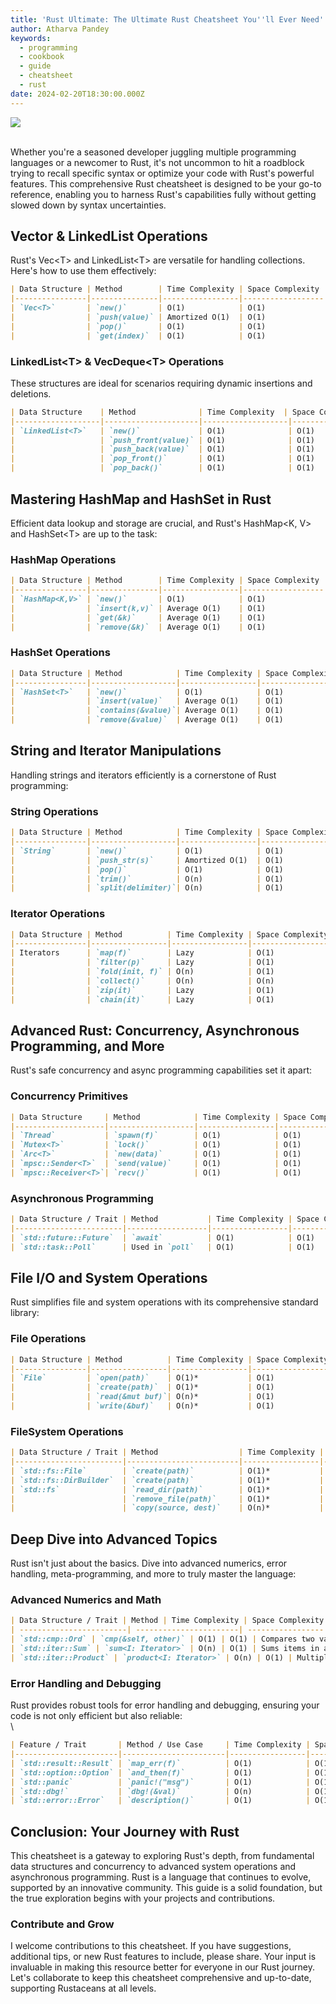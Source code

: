 ```yaml
---
title: 'Rust Ultimate: The Ultimate Rust Cheatsheet You''ll Ever Need'
author: Atharva Pandey
keywords:
  - programming
  - cookbook
  - guide
  - cheatsheet
  - rust
date: 2024-02-20T18:30:00.000Z
---
```


![](/images/cheatsheet.webp)

\
Whether you're a seasoned developer juggling multiple programming languages or a newcomer to Rust, it's not uncommon to hit a roadblock trying to recall specific syntax or optimize your code with Rust's powerful features. This comprehensive Rust cheatsheet is designed to be your go-to reference, enabling you to harness Rust's capabilities fully without getting slowed down by syntax uncertainties.

## Vector & LinkedList Operations

Rust's Vec\<T> and LinkedList\<T> are versatile for handling collections. Here's how to use them effectively:

```markdown
| Data Structure | Method        | Time Complexity | Space Complexity | Description                                          |
|----------------|---------------|-----------------|------------------|------------------------------------------------------|
| `Vec<T>`       | `new()`       | O(1)            | O(1)             | Creates a new empty vector.                          |
|                | `push(value)` | Amortized O(1)  | O(1)             | Adds an element to the end of the vector.            |
|                | `pop()`       | O(1)            | O(1)             | Removes the last element from the vector and returns it. |
|                | `get(index)`  | O(1)            | O(1)             | Returns a reference to the element at the specified index. |

```

### LinkedList\<T> & VecDeque\<T> Operations

These structures are ideal for scenarios requiring dynamic insertions and deletions.

```markdown
| Data Structure    | Method              | Time Complexity  | Space Complexity | Description                                      |
|-------------------|---------------------|-------------------|------------------|--------------------------------------------------|
| `LinkedList<T>`   | `new()`             | O(1)              | O(1)             | Creates a new empty linked list.                 |
|                   | `push_front(value)` | O(1)              | O(1)             | Inserts an element at the beginning of the list. |
|                   | `push_back(value)`  | O(1)              | O(1)             | Inserts an element at the end of the list.       |
|                   | `pop_front()`       | O(1)              | O(1)             | Removes and returns the first element of the list. |
|                   | `pop_back()`        | O(1)              | O(1)             | Removes and returns the last element of the list. |

```

## Mastering HashMap and HashSet in Rust

Efficient data lookup and storage are crucial, and Rust's HashMap\<K, V> and HashSet\<T> are up to the task:

### HashMap Operations

```markdown
| Data Structure | Method        | Time Complexity | Space Complexity | Description                                 |
|----------------|---------------|-----------------|------------------|---------------------------------------------|
| `HashMap<K,V>` | `new()`       | O(1)            | O(1)             | Creates a new empty hash map.               |
|                | `insert(k,v)` | Average O(1)    | O(1)             | Inserts a key-value pair into the map.      |
|                | `get(&k)`     | Average O(1)    | O(1)             | Returns a reference to the value corresponding to the key. |
|                | `remove(&k)`  | Average O(1)    | O(1)             | Removes a key from the map and returns its value. |

```

### HashSet Operations

```markdown
| Data Structure | Method            | Time Complexity | Space Complexity | Description                              |
|----------------|-------------------|-----------------|------------------|------------------------------------------|
| `HashSet<T>`   | `new()`           | O(1)            | O(1)             | Creates a new empty hash set.            |
|                | `insert(value)`   | Average O(1)    | O(1)             | Adds a value to the set.                 |
|                | `contains(&value)`| Average O(1)    | O(1)             | Checks if the set contains a value.      |
|                | `remove(&value)`  | Average O(1)    | O(1)             | Removes a value from the set.            |

```

## String and Iterator Manipulations

Handling strings and iterators efficiently is a cornerstone of Rust programming:

### String Operations&#xA;

```markdown
| Data Structure | Method            | Time Complexity | Space Complexity | Description                                      |
|----------------|-------------------|-----------------|------------------|--------------------------------------------------|
| `String`       | `new()`           | O(1)            | O(1)             | Creates a new empty string.                      |
|                | `push_str(s)`     | Amortized O(1)  | O(1)             | Appends a string slice to the end of the string. |
|                | `pop()`           | O(1)            | O(1)             | Removes the last character from the string and returns it. |
|                | `trim()`          | O(n)            | O(1)             | Returns a string slice with leading and trailing whitespace removed. |
|                | `split(delimiter)`| O(n)            | O(1)             | Returns an iterator over substrings of the string, split by the given delimiter. |

```

### Iterator Operations

```markdown
| Data Structure | Method          | Time Complexity | Space Complexity | Description                               |
|----------------|-----------------|-----------------|------------------|-------------------------------------------|
| Iterators      | `map(f)`        | Lazy            | O(1)             | Applies function `f` to each element.     |
|                | `filter(p)`     | Lazy            | O(1)             | Filters elements based on predicate `p`.  |
|                | `fold(init, f)` | O(n)            | O(1)             | Reduces the iterator to a single value.   |
|                | `collect()`     | O(n)            | O(n)             | Transforms the iterator into a collection.|
|                | `zip(it)`       | Lazy            | O(1)             | Zips two iterators into a single iterator of pairs. |
|                | `chain(it)`     | Lazy            | O(1)             | Chains two iterators into a single iterator. |

```

## Advanced Rust: Concurrency, Asynchronous Programming, and More

Rust's safe concurrency and async programming capabilities set it apart:

### Concurrency Primitives&#xA;

```markdown
| Data Structure     | Method            | Time Complexity | Space Complexity | Description                                    |
|--------------------|-------------------|-----------------|------------------|------------------------------------------------|
| `Thread`           | `spawn(f)`        | O(1)            | O(1)             | Creates a new thread of execution.             |
| `Mutex<T>`         | `lock()`          | O(1)            | O(1)             | Locks the mutex, blocking until available.     |
| `Arc<T>`           | `new(data)`       | O(1)            | O(1)             | Creates a new atomic reference-counted pointer.|
| `mpsc::Sender<T>`  | `send(value)`     | O(1)            | O(1)             | Sends a value to the receiver.                 |
| `mpsc::Receiver<T>`| `recv()`          | O(1)            | O(1)             | Blocks until a value is received.              |

```

### Asynchronous Programming

```markdown
| Data Structure / Trait | Method           | Time Complexity | Space Complexity | Description                         |
|------------------------|------------------|-----------------|------------------|-------------------------------------|
| `std::future::Future`  | `await`          | O(1)            | O(1)             | Awaits the completion of an async operation. |
| `std::task::Poll`      | Used in `poll`   | O(1)            | O(1)             | Represents the return value of `Future::poll`. |

```

## File I/O and System Operations

Rust simplifies file and system operations with its comprehensive standard library:

### File Operations

```markdown
| Data Structure | Method          | Time Complexity | Space Complexity | Description                           |
|----------------|-----------------|-----------------|------------------|---------------------------------------|
| `File`         | `open(path)`    | O(1)*           | O(1)             | Opens a file in read-only mode.       |
|                | `create(path)`  | O(1)*           | O(1)             | Creates a new file, truncating existing one. |
|                | `read(&mut buf)`| O(n)*           | O(1)             | Reads bytes into the buffer.          |
|                | `write(&buf)`   | O(n)*           | O(1)             | Writes buffer's bytes to the file.    |

```

### FileSystem Operations

```markdown
| Data Structure / Trait | Method                  | Time Complexity | Space Complexity | Description                      |
|------------------------|-------------------------|-----------------|------------------|----------------------------------|
| `std::fs::File`        | `create(path)`          | O(1)*           | O(1)             | Creates or truncates a file.     |
| `std::fs::DirBuilder`  | `create(path)`          | O(1)*           | O(1)             | Creates a directory.             |
| `std::fs`              | `read_dir(path)`        | O(1)*           | O(1)             | Reads the contents of a directory. |
|                        | `remove_file(path)`     | O(1)*           | O(1)             | Removes a file.                  |
|                        | `copy(source, dest)`    | O(n)*           | O(1)             | Copies a file from source to destination. |

```

## Deep Dive into Advanced Topics

Rust isn't just about the basics. Dive into advanced numerics, error handling, meta-programming, and more to truly master the language:

### Advanced Numerics and Math

```markdown
| Data Structure / Trait | Method | Time Complexity | Space Complexity | Description |
| ------------------------| -----------------------| -----------------| ------------------| ------------------------------------|
| `std::cmp::Ord` | `cmp(&self, other)` | O(1) | O(1) | Compares two values.               |
| `std::iter::Sum` | `sum<I: Iterator>` | O(n) | O(1) | Sums items in an iterator.         |
| `std::iter::Product` | `product<I: Iterator>` | O(n) | O(1) | Multiplies items in an iterator.   |

```

### Error Handling and Debugging

Rust provides robust tools for error handling and debugging, ensuring your code is not only efficient but also reliable:\
\


```markdown
| Feature / Trait       | Method / Use Case     | Time Complexity | Space Complexity | Description                       |
|-----------------------|-----------------------|-----------------|------------------|-----------------------------------|
| `std::result::Result` | `map_err(f)`          | O(1)            | O(1)             | Maps an `Err` value using a function. |
| `std::option::Option` | `and_then(f)`         | O(1)            | O(1)             | Calls a function on an `Option` value or returns `None`. |
| `std::panic`          | `panic!("msg")`       | O(1)            | O(1)             | Triggers a panic with a custom message. |
| `std::dbg!`           | `dbg!(&val)`          | O(n)            | O(1)             | Prints and returns the value for debugging. |
| `std::error::Error`   | `description()`       | O(1)            | O(1)             | Provides a description of the error. |

```

## Conclusion: Your Journey with Rust

This cheatsheet is a gateway to exploring Rust's depth, from fundamental data structures and concurrency to advanced system operations and asynchronous programming. Rust is a language that continues to evolve, supported by an innovative community. This guide is a solid foundation, but the true exploration begins with your projects and contributions.

### Contribute and Grow

I welcome contributions to this cheatsheet. If you have suggestions, additional tips, or new Rust features to include, please share. Your input is invaluable in making this resource better for everyone in our Rust journey. Let's collaborate to keep this cheatsheet comprehensive and up-to-date, supporting Rustaceans at all levels.
